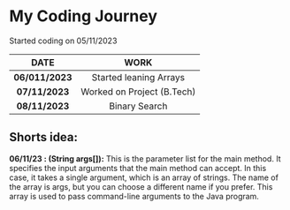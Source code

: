 # My Coding Journey

Started coding on 05/11/2023

|    **DATE**     |          **WORK**          |
| :-------------: | :------------------------: |
| **06/011/2023** |   Started leaning Arrays   |
| **07/11/2023**  | Worked on Project (B.Tech) |
| **08/11/2023**  |       Binary Search        |

## Shorts idea:

**06/11/23 : (String args[]):** This is the parameter list for the main method. It specifies the input arguments that the main method can accept. In this case, it takes a single argument, which is an array of strings. The name of the array is args, but you can choose a different name if you prefer. This array is used to pass command-line arguments to the Java program.
